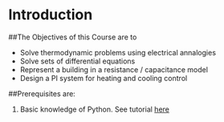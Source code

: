 # Introduction

##The Objectives of this Course are to
* Solve thermodynamic problems using electrical annalogies
* Solve sets of differential equations
* Represent a building in a resistance / capacitance model
* Design a PI system for heating and cooling control


##Prerequisites are:
1) Basic knowledge of Python. See tutorial [here](https://www.codecademy.com/learn/python)



